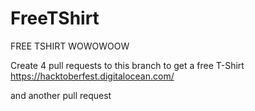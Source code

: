 # FreeTShirt
FREE TSHIRT WOWOWOOW


Create 4 pull requests to this branch to get a free T-Shirt
https://hacktoberfest.digitalocean.com/


and another pull request
